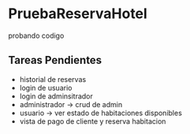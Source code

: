 # PruebaReservaHotel
probando codigo 

## Tareas Pendientes 

- historial de reservas 
- login de usuario 
- login de adminsitrador 
- administrador -> crud de admin 
- usuario -> ver estado de habitaciones disponibles 
- vista de pago de cliente y reserva habitacion 
